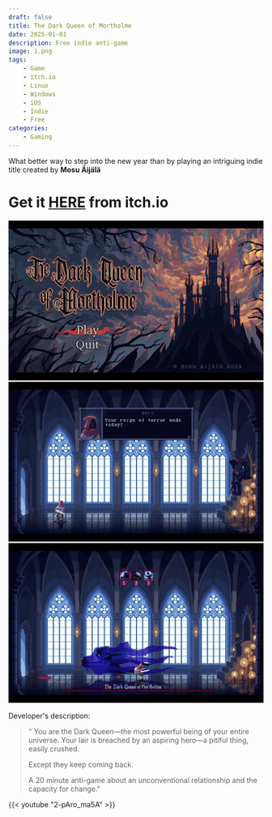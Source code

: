 ```yaml
---
draft: false
title: The Dark Queen of Mortholme
date: 2025-01-01
description: Free indie anti-game
image: 1.png
tags:
    - Game
    - itch.io
    - Linux
    - Windows
    - iOS
    - Indie
    - Free
categories:
    - Gaming
---
```


What better way to step into the new year than by playing an intriguing indie title created by <b>Mosu Äijälä</b>

# Get it [HERE](https://qwertyprophecy.itch.io/mortholme) from itch.io

![](2.png)![](3.png)![](4.png)

Developer's description:

> " You are the Dark Queen—the most powerful being of your entire universe. Your lair is breached by an aspiring hero—a pitiful thing, easily crushed.
>
> Except they keep coming back.
>
> A 20 minute anti-game about an unconventional relationship and the capacity for change."

{{< youtube "2-pAro_ma5A" >}}


